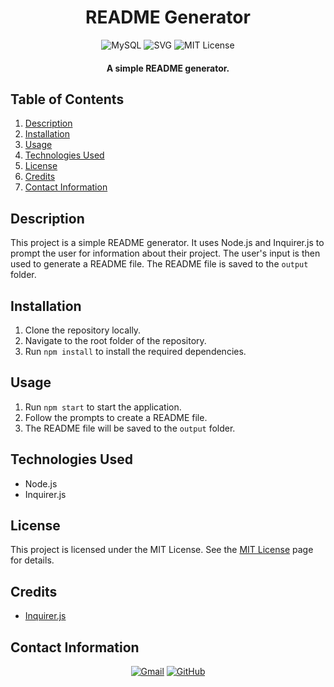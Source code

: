 <h1 align="center">
  README Generator
</h1>

<p align="center">
  <img src="https://img.shields.io/badge/Node.js-339933.svg?style=for-the-badge&logo=nodedotjs&logoColor=white" alt="MySQL">
  <img src="https://img.shields.io/badge/SVG-FFB13B.svg?style=for-the-badge&logo=SVG&logoColor=black" alt="SVG">
  <img src="https://img.shields.io/badge/License-MIT-blue.svg?style=for-the-badge" alt="MIT License">
</p>

<h4 align="center">A simple README generator.</h4>

## Table of Contents
1. [Description](#description)
2. [Installation](#installation)
3. [Usage](#usage)
4. [Technologies Used](#technologies-used)
5. [License](#license)
6. [Credits](#credits)
7. [Contact Information](#contact-information)

## Description
This project is a simple README generator. It uses Node.js and Inquirer.js to prompt the user for information about their project. The user's input is then used to generate a README file. The README file is saved to the `output` folder.

## Installation
1. Clone the repository locally.
2. Navigate to the root folder of the repository.
3. Run `npm install` to install the required dependencies.

## Usage
1. Run `npm start` to start the application.
2. Follow the prompts to create a README file.
3. The README file will be saved to the `output` folder.

## Technologies Used
* Node.js
* Inquirer.js

## License
This project is licensed under the MIT License. See the [MIT License](https://opensource.org/licenses/mit/) page for details.

## Credits
* [Inquirer.js](https://www.npmjs.com/package/inquirer)

## Contact Information
<p align="center">
    <a href="mailto:cwchilvers@gmail.com"><img src="https://img.shields.io/badge/Gmail-D14836?style=for-the-badge&logo=gmail&logoColor=white" alt="Gmail"></a>
    <a href="https://github.com/cwchilvers"><img src="https://img.shields.io/badge/GitHub-181717.svg?style=for-the-badge&logo=GitHub&logoColor=white" alt="GitHub"></a>
</p>
